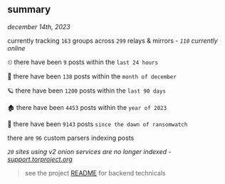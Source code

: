 
## summary
_december 14th, 2023_

currently tracking `163` groups across `299` relays & mirrors - _`110` currently online_

⏲ there have been `9` posts within the `last 24 hours`

🦈 there have been `138` posts within the `month of december`

🪐 there have been `1200` posts within the `last 90 days`

🏚 there have been `4453` posts within the `year of 2023`

🦕 there have been `9143` posts `since the dawn of ransomwatch`

there are `96` custom parsers indexing posts

_`20` sites using v2 onion services are no longer indexed - [support.torproject.org](https://support.torproject.org/onionservices/v2-deprecation/)_

> see the project [README](https://github.com/joshhighet/ransomwatch#ransomwatch--) for backend technicals

